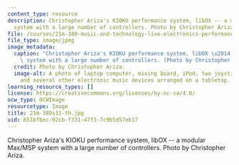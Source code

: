 ```yaml
---
content_type: resource
description: Christopher Ariza's KIOKU performance system, libOX -- a modular Max/MSP
  system with a large number of controllers. Photo by Christopher Ariza.
file: /courses/21m-380-music-and-technology-live-electronics-performance-practices-spring-2011/651bfbec92cbf33147f37c9b5d57eb17_21m-380s11-th.jpg
file_type: image/jpeg
image_metadata:
  caption: "Christopher Ariza's KIOKU performance system, libOX \u2014 a modular Max/MSP\
    \ system with a large number of controllers. (Photo by Christopher Ariza.)"
  credit: Photo by Christopher Ariza.
  image-alt: A photo of laptop computer, mixing board, iPod, two joystick controllers
    and several other electronic music devices arranged on a tabletop.
learning_resource_types: []
license: https://creativecommons.org/licenses/by-nc-sa/4.0/
ocw_type: OCWImage
resourcetype: Image
title: 21m-380s11-th.jpg
uid: 651bfbec-92cb-f331-47f3-7c9b5d57eb17
---
```

Christopher Ariza's KIOKU performance system, libOX -- a modular Max/MSP system with a large number of controllers. Photo by Christopher Ariza.